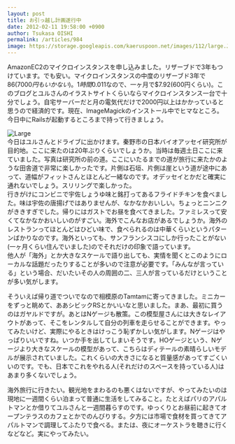 ```yaml
---
layout: post
title: お引っ越し計画遂行中
date: 2012-02-11 19:58:00 +0900
author: Tsukasa OISHI
permalink: /articles/984
image: https://storage.googleapis.com/kaeruspoon.net/images/112/large.JPG?1328957836
---
```



AmazonEC2のマイクロインスタンスを申し込みました。リザーブドで3年もつけています。でも安い。マイクロインスタンスの中度のリザーブド3年で$86(7000円もいかない)。1時間$0.011なので、一ヶ月で$7.92(600円くらい)。このブログとユルさんのイラストサイトくらいならマイクロインスタンス一台で十分でしょう。自宅サーバーだと月の電気代だけで2000円以上はかかっていると思うので経済的です。現在、ImageMagickのインストール中でヒマなところ。今日中にRailsが起動するところまで持って行きましょう。  

![Large](https://storage.googleapis.com/kaeruspoon.net/images/112/large.JPG?1328957836)  
今日はユルさんとドライブに出かけます。秦野市の日本バイオアッセイ研究所が目的地。ここに来たのは20年ぶりくらいでしょうか。当時は毎週土日ここに来ていました。写真は研究所の前の道。ここにいたるまでの道が旅行に来たかのような田舎道で非常に楽しかったです。片側は石垣、片側は崖という道が途中にあって、道幅がフィットさんとほとんど一緒なのです。オデッセイとかだと確実に通れないでしょう。スリリングで楽しかった。  
行きがけにコンビニで宇佐しょうゆ味と銘打ってあるフライドチキンを食べました。味は宇佐の唐揚げではありませんが、なかなかおいしい。ちょっとニンニクがききすぎでした。帰りにはガストでお昼を食べてきました。ファミレスって安くてなかなかおいしいのがすごい。海外でこんなお店があるでしょうか。海外のレストランってほとんどはひどい味で、食べられるのは中華くらいというパターンばかりなのです。海外といっても、サンフランシスコにしか行ったことがない(一ヶ月くらい住んでいました)のでそれだけの印象で語っています。  
他人が「海外」とか大きなスケールで語り出しても、実情を聞くとこのようにローカルな話題だったりすることが多いので注意が必要です。「みんなが言っている」という場合、だいたいその人の周囲の二、三人が言っているだけということが多い気がします。  

そういえば帰り道でついでなので相模原のTamtamに寄ってきました。ミニカーをずっと眺めて、ああシビックRSとかいいなと思いました。まあ、最初に買うのはガヤルドですが。あとはNゲージも散策。この模型屋さんには大きなレイアウトがあって、そこをレンタルして自分の列車を走らせることができます。やってみたいけど、実際にやるときはけっこう恥ずかしい気がします。Nゲージはやっぱりいいですね。いつか手を出してしまいそうです。HOゲージという、Nゲージより大きなスケールの模型があって、こちらはディテールの素晴らしいモデルが展示されていました。これくらいの大きさになると質量感があってすごくいいのです。でも、日本でこれをやれる人(それだけのスペースを持っている人)はあまり多くないでしょう。  

海外旅行に行きたい。観光地をまわるのも悪くはないですが、やってみたいのは現地に一週間くらい泊まって普通に生活をしてみること。たとえばパリのアパルトマンとか借りてユルさんと一週間暮らすのです。ゆっくりとお昼前に起きてオープンテラスのカフェとかでのんびりする。夕方には市場で食材を買ってきてアパルトマンで調理してふたりで食べる。または、夜にオーケストラを聴きに行くなどなど。実にやってみたい。  


